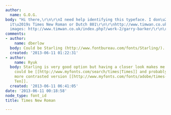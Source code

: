 ```yaml
---
author:
  name: G.O.G.
body: "Hi there,\r\n\r\nI need help identifying this typeface. I don\u2019t think
  it\u2019s Times New Roman or Dutch 801\r\n\r\nhttp://www.timwan.co.uk/files/gimgs/31_dsc0522.jpg\r\n\r\nMore
  images: http://www.timwan.co.uk/index.php?/work-2/garry-barker/\r\n\r\nThank You!"
comments:
- author:
    name: dberlow
  body: Could be Starling (http://www.fontbureau.com/fonts/Starling/).
  created: '2013-06-11 01:22:31'
- author:
    name: Ryuk
  body: Starling is very good option but having a closer look makes me thinking it
    could be [[http://www.myfonts.com/search/times|Times]] and probably one of its
    more contrasted version [[http://www.myfonts.com/fonts/adobe/times-ten/|Times
    Ten]].
  created: '2013-06-11 06:41:05'
date: '2013-06-11 00:18:58'
node_type: font_id
title: Times New Roman

---
```

